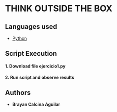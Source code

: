 # THINK OUTSIDE THE BOX

## Languages used
+ [Python](https://www.python.org/)

## Script Execution

#### 1. Download file ejercicio1.py

#### 2. Run script and observe results

## Authors

* **Brayan Calcina Aguilar**

